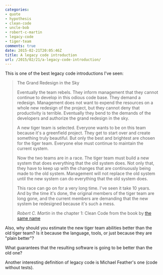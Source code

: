 ```yaml
---
categories:
- quote
- hypothesis
- clean-code
- uncle-bob
- robert-c-martin
- legacy-code
- tiger-team
comments: true
date: 2015-02-21T20:05:46Z
title: A legacy code introduction
url: /2015/02/21/a-legacy-code-introduction/
---
```


This is one of the best legacy code introductions I've seen:

> The Grand Redesign in the Sky
>
>Eventually the team rebels. They inform management that they cannot continue to develop in this odious code base. They demand a redesign. Management does not want to expend the resources on a whole new redesign of the project, but they cannot deny that productivity is terrible. Eventually they bend to the demands of the developers and authorize the grand redesign in the sky.
>
> A new tiger team is selected. Everyone wants to be on this team because it's a greenfield project. They get to start over and create something truly beautiful. But only the best and brightest are chosen for the tiger team. Everyone else must continue to maintain the current system.
>
> Now the two teams are in a race. The tiger team must build a new system that does everything that the old system does. Not only that, they have to keep up with the changes that are continuously being made to the old system. Management will not replace the old system until the new system can do everything that the old system does.
>
> This race can go on for a very long time. I've seen it take 10 years. And by the time it's done, the original members of the tiger team are long gone, and the current members are demanding that the new system be redesigned because it's such a mess.
>
> <cite> Robert C. Martin </cite> in the chapter 1: Clean Code from the book by [the same name](http://www.amazon.com/Clean-Code-Handbook-Software-Craftsmanship/dp/0132350882/)

Also, why should you estimate the new tiger team abilities better than the old tiger team? Is it because the language, tools, or just because they are "plain better"?

What guarantees that the resulting software is going to be better than the old one?

Another interesting definition of legacy code is Michael Feather's one (code without tests).
